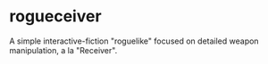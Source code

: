 # rogueceiver
A simple interactive-fiction "roguelike" focused on detailed weapon manipulation, a la "Receiver".

